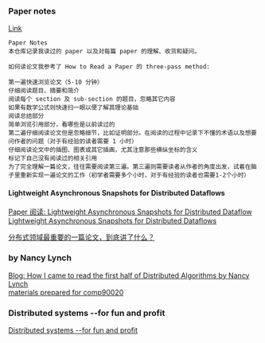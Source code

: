 ### Paper notes

[Link](https://paper-notes.zhjwpku.com/index.html)  
```
Paper Notes
本仓库记录我读过的 paper 以及对每篇 paper 的理解、收货和疑问。

如何读论文我参考了 How to Read a Paper 的 three-pass method:

第一遍快速浏览论文（5-10 分钟）
仔细阅读题目、摘要和简介
阅读每个 section 及 sub-section 的题目，忽略其它内容
如果有数学公式则快速扫一眼以便了解其理论基础
阅读总结部分
简单浏览引用部分，看哪些是以前读过的
第二遍仔细阅读论文但是忽略细节，比如证明部分。在阅读的过程中记录下不懂的术语以及想要问作者的问题（对于有经验的读者需要 1 小时）
仔细阅读论文中的插图、图表或其它插画，尤其注意那些横纵坐标的含义
标记下自己没有阅读过的相关引用
为了完全理解一篇论文，往往需要阅读第三遍。第三遍则需要读者从作者的角度出发，试着在脑子里重新实现一遍论文的工作（初学者需要多个小时，对于有经验的读者也需要1-2个小时）
```

#### Lightweight Asynchronous Snapshots for Distributed Dataflows
[Paper 阅读: Lightweight Asynchronous Snapshots for Distributed Dataflow](https://matt33.com/2019/10/20/paper-flink-snapshot/)  
[Lightweight Asynchronous Snapshots for Distributed Dataflows](https://paper-notes.zhjwpku.com/distributedsystem/abs.html)

[分布式领域最重要的一篇论文，到底讲了什么？](https://zhangtielei.com/posts/blog-time-clock-ordering.html)  

### <Distributed Algorithms> by Nancy Lynch
[Blog: How I came to read the first half of Distributed Algorithms by Nancy Lynch](https://aaronlelevier.github.io/How-I-came-to-read-the-first-half-of-Distributed-Algorithms-by-Nancy-Lynch/)  
[materials prepared for comp90020](https://github.com/kvoli/dalgo)  

### Distributed systems --for fun and profit  
[Distributed systems --for fun and profit](https://book.mixu.net/distsys/single-page.html)  
